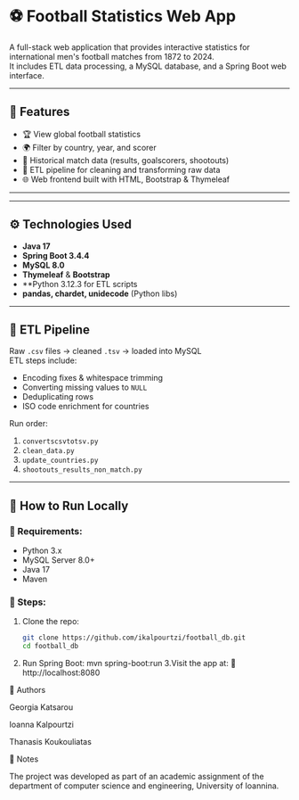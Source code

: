 # ⚽ Football Statistics Web App

A full-stack web application that provides interactive statistics for international men's football matches from 1872 to 2024.  
It includes ETL data processing, a MySQL database, and a Spring Boot web interface.

---

## 📌 Features

- 🏆 View global football statistics
- 🌍 Filter by country, year, and scorer
- 📅 Historical match data (results, goalscorers, shootouts)
- 🔄 ETL pipeline for cleaning and transforming raw data
- 🌐 Web frontend built with HTML, Bootstrap & Thymeleaf

---


---

## ⚙️ Technologies Used

- **Java 17**
- **Spring Boot 3.4.4**
- **MySQL 8.0**
- **Thymeleaf** & **Bootstrap**
- **Python 3.12.3 for ETL scripts
- **pandas, chardet, unidecode** (Python libs)

---

## 🔁 ETL Pipeline

Raw `.csv` files → cleaned `.tsv` → loaded into MySQL  
ETL steps include:

- Encoding fixes & whitespace trimming
- Converting missing values to `NULL`
- Deduplicating rows
- ISO code enrichment for countries

Run order:
1. `convertscsvtotsv.py`
2. `clean_data.py`
3. `update_countries.py`
4. `shootouts_results_non_match.py`

---

## 🧪 How to Run Locally

### 📌 Requirements:
- Python 3.x
- MySQL Server 8.0+
- Java 17
- Maven

### 🚀 Steps:
1. Clone the repo:
   ```bash
   git clone https://github.com/ikalpourtzi/football_db.git
   cd football_db

2. Run Spring Boot:
   mvn spring-boot:run
3.Visit the app at:
📍 http://localhost:8080

🧠 Authors

Georgia Katsarou

Ioanna Kalpourtzi

Thanasis Koukouliatas

📎 Notes

The project was developed as part of an academic assignment of the department of computer science and engineering, University of Ioannina.
